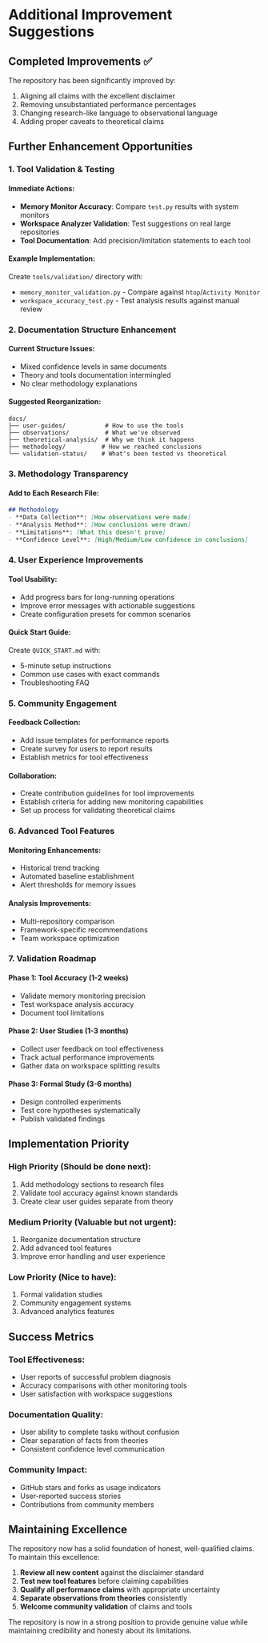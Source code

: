 # Additional Improvement Suggestions

## Completed Improvements ✅

The repository has been significantly improved by:
1. Aligning all claims with the excellent disclaimer
2. Removing unsubstantiated performance percentages
3. Changing research-like language to observational language
4. Adding proper caveats to theoretical claims

## Further Enhancement Opportunities

### 1. **Tool Validation & Testing**

#### Immediate Actions:
- **Memory Monitor Accuracy**: Compare `test.py` results with system monitors
- **Workspace Analyzer Validation**: Test suggestions on real large repositories
- **Tool Documentation**: Add precision/limitation statements to each tool

#### Example Implementation:
Create `tools/validation/` directory with:
- `memory_monitor_validation.py` - Compare against `htop`/`Activity Monitor`
- `workspace_accuracy_test.py` - Test analysis results against manual review

### 2. **Documentation Structure Enhancement**

#### Current Structure Issues:
- Mixed confidence levels in same documents
- Theory and tools documentation intermingled
- No clear methodology explanations

#### Suggested Reorganization:
```
docs/
├── user-guides/           # How to use the tools
├── observations/          # What we've observed
├── theoretical-analysis/  # Why we think it happens  
├── methodology/          # How we reached conclusions
└── validation-status/    # What's been tested vs theoretical
```

### 3. **Methodology Transparency**

#### Add to Each Research File:
```markdown
## Methodology
- **Data Collection**: [How observations were made]
- **Analysis Method**: [How conclusions were drawn]
- **Limitations**: [What this doesn't prove]
- **Confidence Level**: [High/Medium/Low confidence in conclusions]
```

### 4. **User Experience Improvements**

#### Tool Usability:
- Add progress bars for long-running operations
- Improve error messages with actionable suggestions
- Create configuration presets for common scenarios

#### Quick Start Guide:
Create `QUICK_START.md` with:
- 5-minute setup instructions
- Common use cases with exact commands
- Troubleshooting FAQ

### 5. **Community Engagement**

#### Feedback Collection:
- Add issue templates for performance reports
- Create survey for users to report results
- Establish metrics for tool effectiveness

#### Collaboration:
- Create contribution guidelines for tool improvements
- Establish criteria for adding new monitoring capabilities
- Set up process for validating theoretical claims

### 6. **Advanced Tool Features**

#### Monitoring Enhancements:
- Historical trend tracking
- Automated baseline establishment
- Alert thresholds for memory issues

#### Analysis Improvements:
- Multi-repository comparison
- Framework-specific recommendations
- Team workspace optimization

### 7. **Validation Roadmap**

#### Phase 1: Tool Accuracy (1-2 weeks)
- Validate memory monitoring precision
- Test workspace analysis accuracy
- Document tool limitations

#### Phase 2: User Studies (1-3 months)
- Collect user feedback on tool effectiveness
- Track actual performance improvements
- Gather data on workspace splitting results

#### Phase 3: Formal Study (3-6 months)
- Design controlled experiments
- Test core hypotheses systematically
- Publish validated findings

## Implementation Priority

### High Priority (Should be done next):
1. Add methodology sections to research files
2. Validate tool accuracy against known standards
3. Create clear user guides separate from theory

### Medium Priority (Valuable but not urgent):
1. Reorganize documentation structure
2. Add advanced tool features
3. Improve error handling and user experience

### Low Priority (Nice to have):
1. Formal validation studies
2. Community engagement systems
3. Advanced analytics features

## Success Metrics

### Tool Effectiveness:
- User reports of successful problem diagnosis
- Accuracy comparisons with other monitoring tools
- User satisfaction with workspace suggestions

### Documentation Quality:
- User ability to complete tasks without confusion
- Clear separation of facts from theories
- Consistent confidence level communication

### Community Impact:
- GitHub stars and forks as usage indicators
- User-reported success stories
- Contributions from community members

## Maintaining Excellence

The repository now has a solid foundation of honest, well-qualified claims. To maintain this excellence:

1. **Review all new content** against the disclaimer standard
2. **Test new tool features** before claiming capabilities
3. **Qualify all performance claims** with appropriate uncertainty
4. **Separate observations from theories** consistently
5. **Welcome community validation** of claims and tools

The repository is now in a strong position to provide genuine value while maintaining credibility and honesty about its limitations.